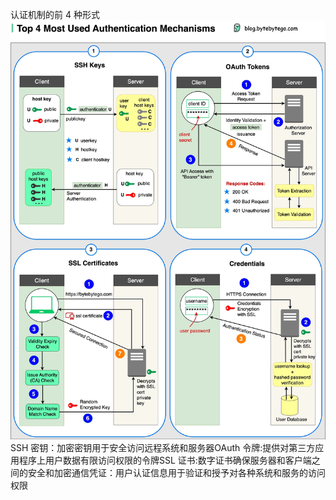 认证机制的前 4 种形式![](../images/top4-most-used-auth.jpg)SSH 密钥：加密密钥用于安全访问远程系统和服务器OAuth 令牌:提供对第三方应用程序上用户数据有限访问权限的令牌SSL 证书:数字证书确保服务器和客户端之间的安全和加密通信凭证：用户认证信息用于验证和授予对各种系统和服务的访问权限